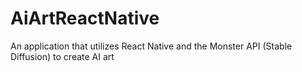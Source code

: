 # AiArtReactNative

An application that utilizes React Native and the Monster API (Stable Diffusion) to create AI art
